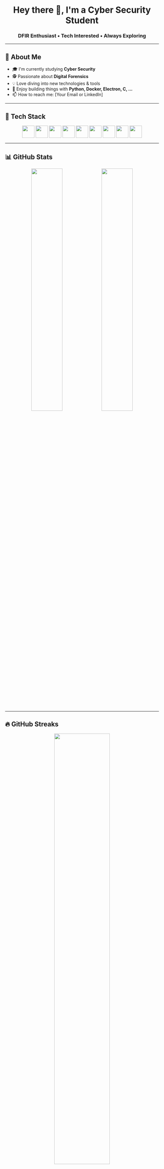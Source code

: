 <h1 align="center">Hey there 👋, I'm a Cyber Security Student</h1>
<h3 align="center">DFIR Enthusiast • Tech Interested • Always Exploring</h3>

---

## 🧠 About Me
- 🎓 I'm currently studying **Cyber Security**
- 🕵️ Passionate about **Digital Forensics**
- 💡 Love diving into new technologies & tools
- 🧰 Enjoy building things with **Python, Docker, Electron, C, ...**
- 📫 How to reach me: [Your Email or LinkedIn]

---

## 🧰 Tech Stack
<p align="center">
  <img src="https://cdn.jsdelivr.net/gh/devicons/devicon/icons/python/python-original.svg" height="40"/>
  <img src="https://cdn.jsdelivr.net/gh/devicons/devicon/icons/java/java-original.svg" height="40"/>
  <img src="https://cdn.jsdelivr.net/gh/devicons/devicon/icons/c/c-original.svg" height="40"/>
  <img src="https://cdn.jsdelivr.net/gh/devicons/devicon/icons/html5/html5-original.svg" height="40"/>
  <img src="https://cdn.jsdelivr.net/gh/devicons/devicon/icons/css3/css3-original.svg" height="40"/>
  <img src="https://cdn.jsdelivr.net/gh/devicons/devicon/icons/javascript/javascript-original.svg" height="40"/>
  <img src="https://cdn.jsdelivr.net/gh/devicons/devicon/icons/docker/docker-original.svg" height="40"/>
  <img src="https://cdn.jsdelivr.net/gh/devicons/devicon/icons/electron/electron-original.svg" height="40"/>
  <img src="https://cdn.jsdelivr.net/gh/devicons/devicon/icons/microsoftsqlserver/microsoftsqlserver-plain.svg" height="40"/>
</p>

---

## 📊 GitHub Stats
<p align="center">
  <img src="https://github-readme-stats.vercel.app/api?username=yourusername&show_icons=true&theme=radical" width="45%" />
  <img src="https://github-readme-stats.vercel.app/api/top-langs/?username=yourusername&layout=compact&theme=radical" width="45%" />
</p>

---

## 🔥 GitHub Streaks
<p align="center">
  <img src="https://github-readme-streak-stats.herokuapp.com/?user=yourusername&theme=radical" width="60%" />
</p>

---

## ☕ Support Me
<p align="center">
  <a href="https://www.buymeacoffee.com/yourlink" target="_blank">
    <img src="https://img.shields.io/badge/Buy%20Me%20a%20Coffee-yellow?logo=buymeacoffee&style=for-the-badge&logoColor=white" />
  </a>
</p>


